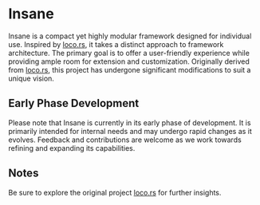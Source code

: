 # Insane

Insane is a compact yet highly modular framework designed for individual use. Inspired by [loco.rs](https://loco.rs), it takes a distinct approach to framework architecture. The primary goal is to offer a user-friendly experience while providing ample room for extension and customization. Originally derived from [loco.rs](https://loco.rs), this project has undergone significant modifications to suit a unique vision.

## Early Phase Development

Please note that Insane is currently in its early phase of development. It is primarily intended for internal needs and may undergo rapid changes as it evolves. Feedback and contributions are welcome as we work towards refining and expanding its capabilities.

## Notes
Be sure to explore the original project [loco.rs](https://loco.rs) for further insights.

